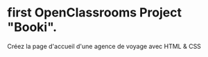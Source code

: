 # first OpenClassrooms Project "Booki".

Créez la page d'accueil d'une agence de voyage avec HTML & CSS
